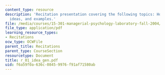 ```yaml
---
content_type: resource
description: 'Recitation presentation covering the following topics: How to get ideas,
  ideas, and examples.'
file: /media/courses/15-301-managerial-psychology-laboratory-fall-2004/f6a59f0a636c08459976f91af71580ab_r_01_idea_gen.pdf
file_type: application/pdf
learning_resource_types:
- Recitations
ocw_type: OCWFile
parent_title: Recitations
parent_type: CourseSection
resourcetype: Document
title: r_01_idea_gen.pdf
uid: f6a59f0a-636c-0845-9976-f91af71580ab
---
```

